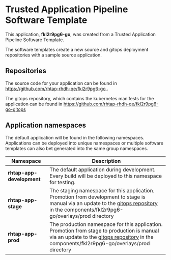 # Trusted Application Pipeline Software Template

This application, **fkl2r9pg6-go**, was created from a Trusted Application Pipeline Software Template.

The software templates create a new source and gitops deployment repositories with a sample source application. 

## Repositories

The source code for your application can be found in [https://github.com/rhtap-rhdh-qe/fkl2r9pg6-go ](https://github.com/rhtap-rhdh-qe/fkl2r9pg6-go ).
 
The gitops repository, which contains the kubernetes manifests for the application can be found in 
[https://github.com/rhtap-rhdh-qe/fkl2r9pg6-go-gitops ](https://github.com/rhtap-rhdh-qe/fkl2r9pg6-go-gitops ) 

## Application namespaces 

The default application will be found in the following namespaces. Applications can be deployed into unique namespaces or multiple software templates can also bet generated into the same group namespaces.  

|  Namespace   |  Description   |  
| -------- | -------- |   
| **rhtap-app-development** | The default application during development. Every build will be deployed to this namespace for testing. | 
| **rhtap-app-stage** | The staging namespace for this application. Promotion from development to stage is manual via an update to the [gitops repository](https://github.com/rhtap-rhdh-qe/fkl2r9pg6-go-gitops ) in the components/fkl2r9pg6-go/overlays/prod directory |  
| **rhtap-app-prod** | The production namespace for this application. Promotion from stage to production is manual via an update to the [gitops repository](https://github.com/rhtap-rhdh-qe/fkl2r9pg6-go-gitops ) in the components/fkl2r9pg6-go/overlays/prod directory | 